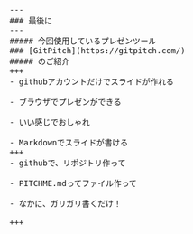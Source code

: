 <pre>
---
### 最後に
---
##### 今回使用しているプレゼンツール 
### [GitPitch](https://gitpitch.com/)
##### のご紹介
+++
- githubアカウントだけでスライドが作れる

- ブラウザでプレゼンができる

- いい感じでおしゃれ

- Markdownでスライドが書ける
+++
- githubで、リポジトリ作って

- PITCHME.mdってファイル作って

- なかに、ガリガリ書くだけ！

+++
</pre>
